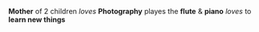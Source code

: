 **Mother** of 2 children
*loves* **Photography**
playes the **flute** & **piano**
*loves* to **learn new things**
